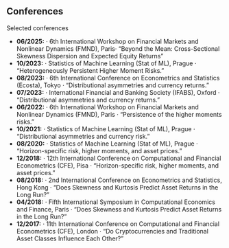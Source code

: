 <h1 id="conferences"></h1>

<h2>Conferences</h2>

Selected conferences
<ul>
  <li>
    <autocolor><b>06/2025:</b> · 6th International Workshop on Financial Markets and Nonlinear Dynamics (FMND), Paris· “Beyond the Mean: Cross-Sectional Skewness Dispersion and Expected Equity Returns” </autocolor></li>
  <li>
    <autocolor><b>10/2023:</b> · Statistics of Machine Learning (Stat of ML), Prague · “Heterogeneously Persistent Higher Moment Risks.” </autocolor></li>
  <li>
    <autocolor><b>08/2023:</b> · 6th International Conference on Econometrics and Statistics (Ecosta), Tokyo · “Distributional asymmetries and currency returns.” </autocolor></li>
  <li>
    <autocolor><b>07/2023:</b> · International Financial and Banking Society (IFABS), Oxford · “Distributional asymmetries and currency returns.” </autocolor></li>
  <li>
    <autocolor><b>06/2022:</b> · 6th International Workshop on Financial Markets and Nonlinear Dynamics (FMND), Paris · “Persistence of the higher moments risks.” </autocolor></li>
  <li>
    <autocolor><b>10/2021:</b> · Statistics of Machine Learning (Stat of ML), Prague · “Distributional asymmetries and currency risk.” </autocolor></li>
  <li>
    <autocolor><b>08/2020:</b> · Statistics of Machine Learning (Stat of ML), Prague · “Horizon-specific risk, higher moments, and asset prices.” </autocolor></li>
  <li>
    <autocolor><b>12/2018:</b> · 12th International Conference on Computational and Financial Econometrics (CFE), Pisa · “Horizon-specific risk, higher moments, and asset prices.” </autocolor></li>
  <li>
    <autocolor><b>08/2018:</b> · 2nd International Conference on Econometrics and Statistics, Hong Kong · “Does Skewness and Kurtosis Predict Asset Returns in the Long Run?”</autocolor></li>
  <li>
    <autocolor><b>04/2018:</b> · Fifth International Symposium in Computational Economics and Finance, Paris · “Does Skewness and Kurtosis Predict Asset Returns in the Long Run?”</autocolor></li>
  <li>
    <autocolor><b>12/2017:</b> · 11th International Conference on Computational and Financial Econometrics (CFE), London · “Do Cryptocurrencies and Traditional Asset Classes Influence Each Other?”</autocolor></li>
</ul>
